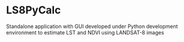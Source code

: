 # LS8PyCalc
Standalone application with GUI developed under Python development environment to estimate LST and NDVI using LANDSAT-8 images
